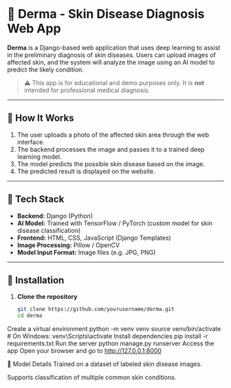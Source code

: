 # 🧴 Derma - Skin Disease Diagnosis Web App

**Derma** is a Django-based web application that uses deep learning to assist in the preliminary diagnosis of skin diseases. Users can upload images of affected skin, and the system will analyze the image using an AI model to predict the likely condition.

> ⚠️ This app is for educational and demo purposes only. It is **not** intended for professional medical diagnosis.

---

## 📸 How It Works

1. The user uploads a photo of the affected skin area through the web interface.
2. The backend processes the image and passes it to a trained deep learning model.
3. The model predicts the possible skin disease based on the image.
4. The predicted result is displayed on the website.

---

## 🔧 Tech Stack

- **Backend:** Django (Python)
- **AI Model:** Trained with TensorFlow / PyTorch (custom model for skin disease classification)
- **Frontend:** HTML, CSS, JavaScript (Django Templates)
- **Image Processing:** Pillow / OpenCV
- **Model Input Format:** Image files (e.g. JPG, PNG)

---

## 🚀 Installation

1. **Clone the repository**
   ```bash
   git clone https://github.com/yourusername/derma.git
   cd derma
Create a virtual environment
python -m venv venv
source venv/bin/activate  # On Windows: venv\Scripts\activate
Install dependencies
pip install -r requirements.txt
Run the server
python manage.py runserver
Access the app
Open your browser and go to http://127.0.0.1:8000

🧠 Model Details
Trained on a dataset of labeled skin disease images.

Supports classification of multiple common skin conditions.
